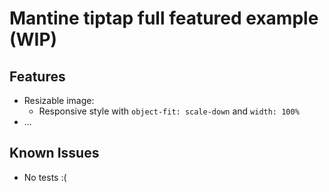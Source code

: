 # Mantine tiptap full featured example (WIP)
## Features
- Resizable image:
    - Responsive style with `object-fit: scale-down` and `width: 100%`
- ...

## Known Issues
- No tests :(